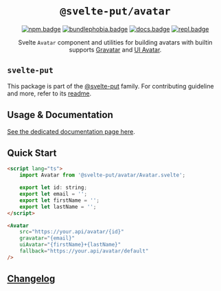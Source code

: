 <div align="center">

# `@svelte-put/avatar`

[![npm.badge]][npm] [![bundlephobia.badge]][bundlephobia] [![docs.badge]][docs] [![repl.badge]][repl]

Svelte `Avatar` component and utilities for building avatars with builtin supports [Gravatar] and [UI Avatar][uiavatar].

</div>

## `svelte-put`

This package is part of the [@svelte-put][github.monorepo] family. For contributing guideline and more, refer to its [readme][github.monorepo].

## Usage & Documentation

[See the dedicated documentation page here][docs].

## Quick Start

```html
<script lang="ts">
	import Avatar from '@svelte-put/avatar/Avatar.svelte';

	export let id: string;
	export let email = '';
	export let firstName = '';
	export let lastName = '';
</script>

<Avatar
	src="https://your.api/avatar/{id}"
	gravatar="{email}"
	uiAvatar="{firstName}+{lastName}"
	fallback="https://your.api/avatar/default"
/>
```

## [Changelog][github.changelog]

<!-- github specifics -->

[github.monorepo]: https://github.com/vnphanquang/svelte-put
[github.changelog]: https://github.com/vnphanquang/svelte-put/blob/main/packages/avatar/CHANGELOG.md

<!-- heading badge -->

[npm.badge]: https://img.shields.io/npm/v/@svelte-put/avatar
[npm]: https://www.npmjs.com/package/@svelte-put/avatar
[bundlephobia.badge]: https://img.shields.io/bundlephobia/minzip/@svelte-put/avatar?label=minzipped
[bundlephobia]: https://bundlephobia.com/package/@svelte-put/avatar

<!-- external resources -->

[gravatar]: https://en.gravatar.com/site/implement/images
[uiavatar]: https://ui-avatars.com

<!-- repl -->

[repl]: https://svelte.dev/repl/d54381946b1c4ebd8e612e4568fbbbd0
[repl.badge]: https://img.shields.io/static/v1?label=&message=Svelte+REPL&logo=svelte&logoColor=fff&color=ff3e00
[docs]: https://svelte-put.vnphanquang.com/docs/avatar
[docs.badge]: https://img.shields.io/badge/-Docs%20Site-blue
